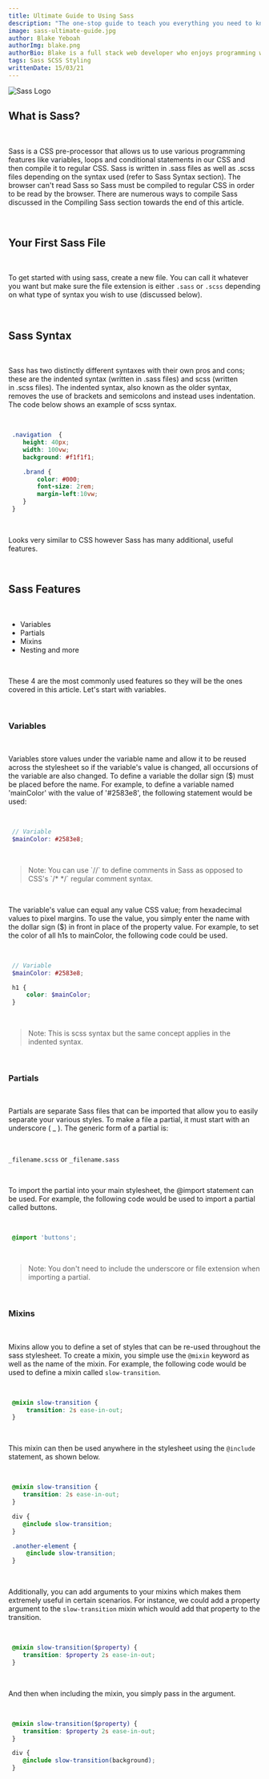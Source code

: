 ```yaml
---
title: Ultimate Guide to Using Sass
description: "The one-stop guide to teach you everything you need to know about Sass."
image: sass-ultimate-guide.jpg
author: Blake Yeboah
authorImg: blake.png
authorBio: Blake is a full stack web developer who enjoys programming web applications. He has developed a strong passion for the software development industry over the years and love what I do.
tags: Sass SCSS Styling
writtenDate: 15/03/21
---
```


<img src="/post-images/sass-logo.png" alt="Sass Logo">

## What is Sass?

<br>

Sass is a CSS pre-processor that allows us to use various programming features like variables, loops and conditional statements in our CSS and then compile it to regular CSS. Sass is written in .sass files as well as .scss files depending on the syntax used (refer to Sass Syntax section). The browser can't read Sass so Sass must be compiled to regular CSS in order to be read by the browser. There are numerous ways to compile Sass discussed in the Compiling Sass section towards the end of this article.

<br>

## Your First Sass File

<br>

To get started with using sass, create a new file. You can call it whatever you want but make sure the file extension is either `.sass` or `.scss` depending on what type of syntax you wish to use (discussed below).

<br>

## Sass Syntax

<br>

Sass has two distinctly different syntaxes with their own pros and cons; these are the indented syntax (written in .sass files) and scss (written in .scss files). The indented syntax, also known as the older syntax, removes the use of brackets and semicolons and instead uses indentation. The code below shows an example of scss syntax.

<br>

```scss
 .navigation  {
    height: 40px;
    width: 100vw;
    background: #f1f1f1;

    .brand {
        color: #000;
        font-size: 2rem;
        margin-left:10vw;
    }
 }
```

<br>

Looks very similar to CSS however Sass has many additional, useful features.

<br>

## Sass Features

<br>

- Variables
- Partials
- Mixins
- Nesting and more

<br>

These 4 are the most commonly used features so they will be the ones covered in this article. Let's start with variables.

<br>

### Variables

<br>

Variables store values under the variable name and allow it to be reused across the stylesheet so if the variable's value is changed, all occursions of the variable are also changed. To define a variable the dollar sign ($) must be placed before the name. For example, to define a variable named 'mainColor' with the value of '#2583e8', the following statement would be used:

<br>

```scss
 // Variable
 $mainColor: #2583e8;
```

<br>

<blockquote>
    Note: You can use `//` to define comments in Sass as opposed to CSS's `/* */` regular comment syntax.
</blockquote>

<br>

The variable's value can equal any value CSS value; from hexadecimal values to pixel margins. To use the value, you simply enter the name with the dollar sign ($) in front in place of the property value. For example, to set the color of all h1s to mainColor, the following code could be used.

<br>

```scss
 // Variable
 $mainColor: #2583e8;

 h1 {
     color: $mainColor;
 }
```

<br>

<blockquote>
    Note: This is scss syntax but the same concept applies in the indented syntax.
</blockquote>

<br>

### Partials

<br>

Partials are separate Sass files that can be imported that allow you to easily separate your various styles. To make a file a partial, it must start with an underscore ( _ ). The generic form of a partial is:

<br>

`_filename.scss` or `_filename.sass`

<br>

To import the partial into your main stylesheet, the @import statement can be used. For example, the following code would be used to import a partial called buttons.

<br>

```scss
 @import 'buttons';
```

<br>

<blockquote>
    Note: You don't need to include the underscore or file extension when importing a partial.
</blockquote>

<br>

### Mixins

<br>

Mixins allow you to define a set of styles that can be re-used throughout the sass stylesheet. To create a mixin, you simple use the `@mixin` keyword as well as the name of the mixin. For example, the following code would be used to define a mixin called `slow-transition`.

<br>

```scss
 @mixin slow-transition {
     transition: 2s ease-in-out;
 }
```

<br>

This mixin can then be used anywhere in the stylesheet using the `@include` statement, as shown below.

<br>

```scss
 @mixin slow-transition {
    transition: 2s ease-in-out;
 }

 div {
    @include slow-transition;
 }

 .another-element {
     @include slow-transition;
 }
```

<br>

Additionally, you can add arguments to your mixins which makes them extremely useful in certain scenarios. For instance, we could add a property argument to the `slow-transition` mixin which would add that property to the transition.

<br>

```scss
 @mixin slow-transition($property) {
    transition: $property 2s ease-in-out;
 }
```

<br>

And then when including the mixin, you simply pass in the argument.

<br>

```scss
 @mixin slow-transition($property) {
    transition: $property 2s ease-in-out;
 }

 div {
    @include slow-transition(background);
 }
```

<br>

